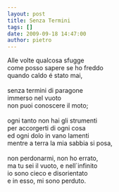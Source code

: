 ```yaml
---
layout: post
title: Senza Termini
tags: []
date: 2009-09-18 14:47:00
author: pietro
---
```

Alle volte qualcosa sfugge<br/>come posso sapere se ho freddo<br/>quando caldo é stato mai,<br/><br/>senza termini di paragone<br/>immerso nel vuoto<br/>non puoi conoscere il moto;<br/><br/>ogni tanto non hai gli strumenti<br/>per accorgerti di ogni cosa<br/>ed ogni dolo in vano lamenti<br/>mentre a terra la mia sabbia si posa,<br/><br/>non perdonarmi, non ho errato,<br/>ma tu sei il vuoto, e nell`infinito<br/>io sono cieco e disorientato<br/>e in esso, mi sono perduto.
